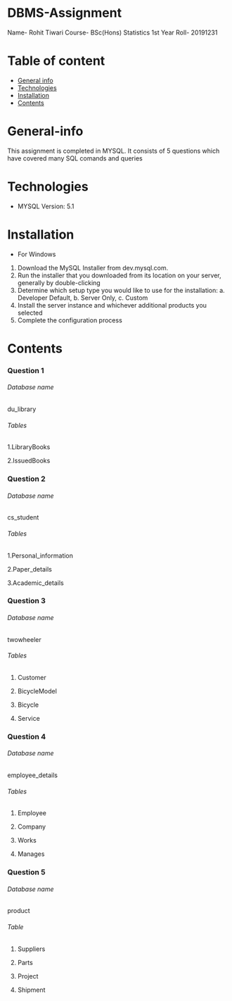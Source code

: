 # DBMS-Assignment
Name- Rohit Tiwari
Course- BSc(Hons) Statistics 1st Year
Roll- 20191231

# Table of content
* [General info](#general-info)
* [Technologies](#technologies)
* [Installation](#installation)
* [Contents](#Contents)

# General-info
This assignment is completed in MYSQL. It consists of 5 questions which have covered many SQL comands and queries

# Technologies
* MYSQL Version: 5.1

# Installation
* For Windows
1. Download the MySQL Installer from dev.mysql.com.
2. Run the installer that you downloaded from its location on your server, generally by double-clicking
3. Determine which setup type you would like to use for the installation: 
a. Developer Default,
b. Server Only,
c. Custom
4. Install the server instance and whichever additional products you selected
5. Complete the configuration process

# Contents
### Question 1
###### Database name 
du_library
###### Tables
1.LibraryBooks

2.IssuedBooks
### Question 2
###### Database name
cs_student
###### Tables
1.Personal_information

2.Paper_details

3.Academic_details
### Question 3
###### Database name
twowheeler
###### Tables
1. Customer

2. BicycleModel

3. Bicycle

4. Service
### Question 4
###### Database name
employee_details
###### Tables
1. Employee

2. Company

3. Works

4. Manages
### Question 5
###### Database name
product

###### Table
1. Suppliers

2. Parts

3. Project

4. Shipment

